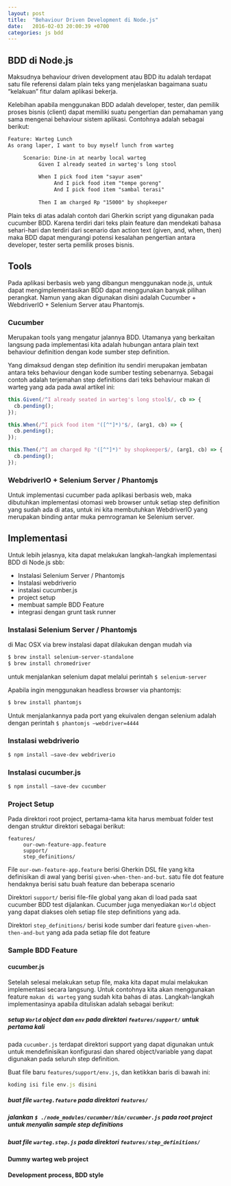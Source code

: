 ```yaml
---
layout: post
title:  "Behaviour Driven Development di Node.js"
date:   2016-02-03 20:00:39 +0700
categories: js bdd
---
```


## BDD di Node.js

Maksudnya behaviour driven development atau BDD itu adalah terdapat satu file referensi dalam plain teks yang menjelaskan bagaimana suatu “kelakuan” fitur dalam aplikasi bekerja.

Kelebihan apabila menggunakan BDD adalah developer, tester, dan pemilik proses bisnis (client) dapat memiliki suatu pengertian dan pemahaman yang sama mengenai behaviour sistem aplikasi. Contohnya adalah sebagai berikut:

```txt
Feature: Warteg Lunch
As orang laper, I want to buy myself lunch from warteg

     Scenario: Dine-in at nearby local warteg
          Given I already seated in warteg's long stool
          
          When I pick food item "sayur asem"
               And I pick food item "tempe goreng"
               And I pick food item "sambal terasi"
               
          Then I am charged Rp "15000" by shopkeeper

```

Plain teks di atas adalah contoh dari Gherkin script yang digunakan pada cucumber BDD. Karena terdiri dari teks plain feature dan mendekati bahasa sehari-hari dan terdiri dari scenario dan action text (given, and, when, then) maka BDD dapat mengurangi potensi kesalahan pengertian antara developer, tester serta pemilik proses bisnis.

## Tools

Pada aplikasi berbasis web yang dibangun menggunakan node.js, untuk dapat mengimplementasikan BDD dapat menggunakan banyak pilihan perangkat. Namun yang akan digunakan disini adalah Cucumber + WebdriverIO + Selenium Server atau Phantomjs. 

### Cucumber
Merupakan tools yang mengatur jalannya BDD. Utamanya yang berkaitan langsung pada implementasi kita adalah hubungan antara plain text behaviour definition dengan kode sumber step definition. 

Yang dimaksud dengan step definition itu sendiri merupakan jembatan antara teks behaviour dengan kode sumber testing sebenarnya. Sebagai contoh adalah terjemahan step definitions dari teks behaviour makan di warteg yang ada pada awal artikel ini:

```js
this.Given(/^I already seated in warteg's long stool$/, cb => {
  cb.pending();
});

this.When(/^I pick food item "([^"]*)"$/, (arg1, cb) => {
  cb.pending();
});

this.Then(/^I am charged Rp "([^"]*)" by shopkeeper$/, (arg1, cb) => {
  cb.pending();
});
```

### WebdriverIO + Selenium Server / Phantomjs
Untuk implementasi cucumber pada aplikasi berbasis web, maka dibutuhkan implementasi otomasi web browser untuk setiap step definition yang sudah ada di atas, untuk ini kita membutuhkan  WebdriverIO yang merupakan binding antar muka pemrograman ke Selenium server.


## Implementasi

Untuk lebih jelasnya, kita dapat melakukan langkah-langkah implementasi BDD di Node.js sbb:

- Instalasi Selenium Server / Phantomjs
- Instalasi webdriverio
- instalasi cucumber.js
- project setup
- membuat sample BDD Feature
- integrasi dengan grunt task runner

### Instalasi Selenium Server / Phantomjs

di Mac OSX via brew instalasi dapat dilakukan dengan mudah via

```bash
$ brew install selenium-server-standalone
$ brew install chromedriver
```

untuk menjalankan selenium dapat melalui perintah `$ selenium-server`

Apabila ingin menggunakan headless browser via phantomjs:

```bash
$ brew install phantomjs
```
Untuk menjalankannya pada port yang ekuivalen dengan selenium adalah dengan perintah `$ phantomjs —webdriver=4444`

### Instalasi webdriverio

```bash
$ npm install —save-dev webdriverio
```

### Instalasi cucumber.js

```bash
$ npm install —save-dev cucumber
```

### Project Setup

Pada direktori root project, pertama-tama kita harus membuat folder test dengan struktur direktori sebagai berikut:

```text
features/
     our-own-feature-app.feature
     support/
     step_definitions/
```

File `our-own-feature-app.feature` berisi Gherkin DSL file yang kita definisikan di awal yang berisi `given-when-then-and-but`. satu file dot feature hendaknya berisi satu buah feature dan beberapa scenario

Direktori `support/` berisi file-file global yang akan di load pada saat cucumber BDD test dijalankan. Cucumber juga menyediakan `World` object yang dapat diakses oleh setiap file step definitions yang ada.

Direktori `step_definitions/` berisi kode sumber dari feature `given-when-then-and-but` yang ada pada setiap file dot feature

### Sample BDD Feature


#### cucumber.js

Setelah selesai melakukan setup file, maka kita dapat mulai melakukan implementasi secara langsung. Untuk contohnya kita akan menggunakan feature `makan di warteg` yang sudah kita bahas di atas. Langkah-langkah implementasinya apabila dituliskan adalah sebagai berikut:

##### setup `World` object dan `env` pada direktori `features/support/` untuk pertama kali

pada `cucumber.js` terdapat direktori support yang dapat digunakan untuk untuk mendefinisikan konfigurasi dan shared object/variable yang dapat digunakan pada seluruh step definition.

Buat file baru `features/support/env.js`, dan ketikkan baris di bawah ini:

 
 ```js
 koding isi file env.js disini
 ```



##### buat file `warteg.feature` pada direktori `features/` 

##### jalankan `$ ./node_modules/cucumber/bin/cucumber.js` pada root project untuk menyalin sample step definitions

##### buat file `warteg.step.js` pada direktori `features/step_definitions/`


#### Dummy warteg web project

#### Development process, BDD style

